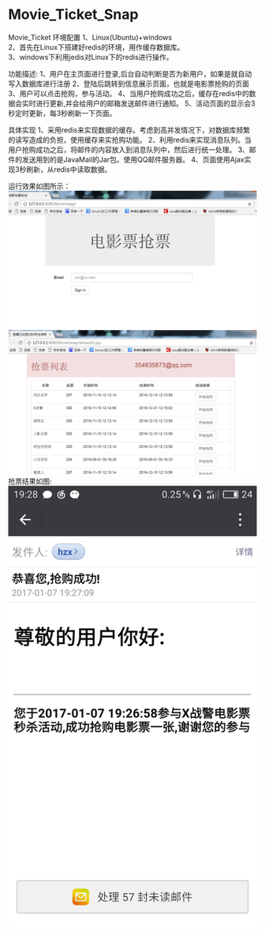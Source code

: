 # Movie_Ticket_Snap
Movie_Ticket
环境配置
1、Linux(Ubuntu)+windows   
2、首先在Linux下搭建好redis的环境，用作缓存数据库。       
3、windows下利用jedis对Linux下的redis进行操作。 

功能描述:
1、用户在主页面进行登录,后台自动判断是否为新用户，如果是就自动写入数据库进行注册
2、登陆后跳转到信息展示页面，也就是电影票抢购的页面
3、用户可以点击抢购，参与活动。
4、当用户抢购成功之后，缓存在redis中的数据会实时进行更新,并会给用户的邮箱发送邮件进行通知。
5、活动页面的显示会3秒定时更新，每3秒刷新一下页面。

具体实现
1、采用redis来实现数据的缓存。考虑到高并发情况下，对数据库频繁的读写造成的负担，使用缓存来实抢购功能。
2、利用redis来实现消息队列。当用户抢购成功之后，将邮件的内容放入到消息队列中，然后进行统一处理。
3、邮件的发送用到的是JavaMail的Jar包。使用QQ邮件服务器。
4、页面使用Ajax实现3秒刷新，从redis中读取数据。

运行效果如图所示：
![image](https://github.com/zhangxinyancode/Movie_Ticket_Snap/raw/master/image/1.png)
![image](https://github.com/zhangxinyancode/Movie_Ticket_Snap/raw/master/image/2.png)
抢票结果如图:
![image](https://github.com/zhangxinyancode/Movie_Ticket_Snap/raw/master/image/3.jpg)
